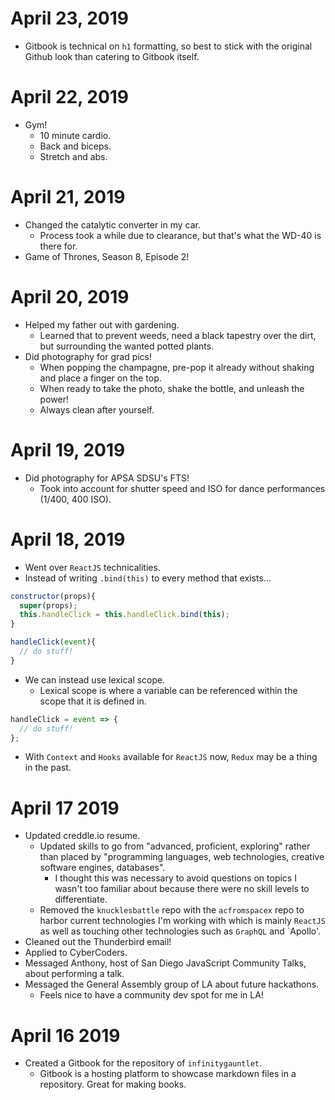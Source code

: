 # April 23, 2019

- Gitbook is technical on `h1` formatting, so best to stick with the original Github look than catering to Gitbook itself.

# April 22, 2019

- Gym!
  - 10 minute cardio.
  - Back and biceps.
  - Stretch and abs.

# April 21, 2019

- Changed the catalytic converter in my car.
  - Process took a while due to clearance, but that's what the WD-40 is there for.
- Game of Thrones, Season 8, Episode 2!

# April 20, 2019

- Helped my father out with gardening.
  - Learned that to prevent weeds, need a black tapestry over the dirt, but surrounding the wanted potted plants.
- Did photography for grad pics!
  - When popping the champagne, pre-pop it already without shaking and place a finger on the top.
  - When ready to take the photo, shake the bottle, and unleash the power!
  - Always clean after yourself.

# April 19, 2019

- Did photography for APSA SDSU's FTS!
  - Took into account for shutter speed and ISO for dance performances (1/400, 400 ISO).

# April 18, 2019

- Went over `ReactJS` technicalities.
- Instead of writing `.bind(this)` to every method that exists...

```js
constructor(props){
  super(props);
  this.handleClick = this.handleClick.bind(this);
}

handleClick(event){
  // do stuff!
}
```

- We can instead use lexical scope.
  - Lexical scope is where a variable can be referenced within the scope that it is defined in.

```js
handleClick = event => {
  // do stuff!
};
```

- With `Context` and `Hooks` available for `ReactJS` now, `Redux` may be a thing in the past.

# April 17 2019

- Updated creddle.io resume.
  - Updated skills to go from "advanced, proficient, exploring" rather than placed by "programming languages, web technologies, creative software engines, databases".
    - I thought this was necessary to avoid questions on topics I wasn't too familiar about because there were no skill levels to differentiate.
  - Removed the `knucklesbattle` repo with the `acfromspacex` repo to harbor current technologies I'm working with which is mainly `ReactJS` as well as touching other technologies such as `GraphQL` and `Apollo'.
- Cleaned out the Thunderbird email!
- Applied to CyberCoders.
- Messaged Anthony, host of San Diego JavaScript Community Talks, about performing a talk.
- Messaged the General Assembly group of LA about future hackathons.
  - Feels nice to have a community dev spot for me in LA!

# April 16 2019

- Created a Gitbook for the repository of `infinitygauntlet`.
  - Gitbook is a hosting platform to showcase markdown files in a repository. Great for making books.
